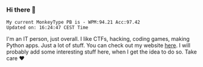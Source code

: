 ### Hi there 👋
<!-- PB START -->
```
My current MonkeyType PB is - WPM:94.21 Acc:97.42
Updated on: 16:24:47 CEST Time
```
<!-- PB END -->
I'm an IT person, just overall. I like CTFs, hacking, coding games, making Python apps. Just a lot of stuff.
You can check out my website [here](https://skill3472.github.io/).
I will probably add some interesting stuff here, when I get the idea to do so. Take care ❤️
